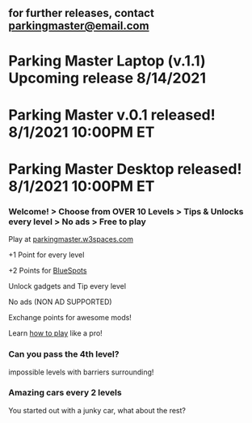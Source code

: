 ## for further releases, contact [parkingmaster@email.com](mailto:parkingmaster@email.com&subject=Later%20releases?&body=Hello,%20I'm%20contacting%20about,%20when's%20the%20next%20release?%0D%0AThanks,%20%91Name%93)
# Parking Master Laptop (v.1.1) Upcoming release 8/14/2021

# Parking Master v.0.1 released! 8/1/2021 10:00PM ET

# Parking Master Desktop released! 8/1/2021 10:00PM ET

### Welcome! > Choose from OVER 10 Levels > Tips & Unlocks every level > No ads > Free to play

Play at [parkingmaster.w3spaces.com](https:/parkingmaster.w3spaces.com/)

+1 Point for every level

+2 Points for [BlueSpots]()

Unlock gadgets and Tip every level

No ads (NON AD SUPPORTED)

Exchange points for awesome mods!

Learn [how to play]() like a pro!

### Can you pass the 4th level?

impossible levels with barriers surrounding!

### Amazing cars every 2 levels

You started out with a junky car, what about the rest?
